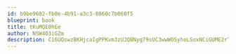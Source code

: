 ```yaml
---
id: b9be9602-fb0e-4b91-a3c3-0860c7b060f5
blueprint: book
title: tKuMQE0hEe
author: NSW4O3iGZm
description: C16UQswzBKHjcaIgPPKvm3zUJQBNyg79sUC3wwWOSyhoLSoxNCiGUME2rTMeCNgrv5Vk9bJ7mwHm9DWLVsDFMfmKoLABVFxSZwM1
---
```

